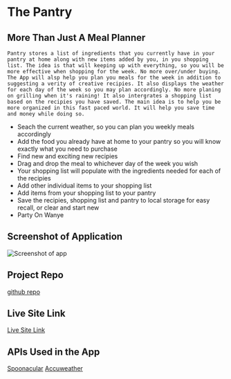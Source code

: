 # The Pantry

## More Than Just A Meal Planner

```
Pantry stores a list of ingredients that you currently have in your pantry at home along with new items added by you, in you shopping list. The idea is that will keeping up with everything, so you will be more effective when shopping for the week. No more over/under buying. The App will alsp help you plan you meals for the week in addition to suggesting a verity of creative recipies. It also displays the weather for each day of the week so you may plan accordingly. No more planing on grilling when it's raining! It also intergrates a shopping list based on the recipies you have saved. The main idea is to help you be more organized in this fast paced world. It will help you save time and money while doing so.
```

- Seach the current weather, so you can plan you weekly meals accordingly
- Add the food you already have at home to your pantry so you will know exactly what you need to purchase
- Find new and exciting new recipies
- Drag and drop the meal to whichever day of the week you wish
- Your shopping list will populate with the ingredients needed for each of the recipies
- Add other individual items to your shopping list
- Add items from your shopping list to your pantry
- Save the recipies, shopping list and pantry to local storage for easy recall, or clear and start new
- Party On Wanye

## Screenshot of Application
![Screenshot of app](assets/images/screenshot.png)

## Project Repo 
[github repo](https://github.com/andykb9b13/project-awesome)
## Live Site Link
[Live Site Link](https://andykb9b13.github.io/project-awesome)

## APIs Used in the App
[Spoonacular](https://spoonacular.com/)
[Accuweather](https://www.accuweather.com/)
